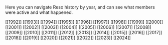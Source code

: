 Here you can navigate Reso history by year, and can see what members were active and what happened.

[[1992]]
[[1993]]
[[1994]]
[[1995]]
[[1996]]
[[1997]]
[[1998]]
[[1999]]
[[2000]]
[[2001]]
[[2002]]
[[2003]]
[[2004]]
[[2005]]
[[2006]]
[[2007]]
[[2008]]
[[2009]]
[[2010]]
[[2011]]
[[2012]]
[[2013]]
[[2014]]
[[2015]]
[[2016]]
[[2017]]
[[2018]]
[[2019]]
[[2020]]
[[2021]]
[[2022]]
[[2023]]
[[2024]]
